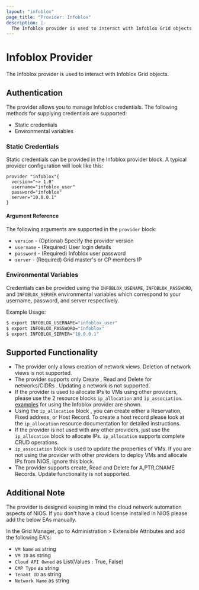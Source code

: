 ```yaml
---
layout: "infoblox"
page_title: "Provider: Infoblox"
description: |-
  The Infoblox provider is used to interact with Infoblox Grid objects.
---
```


# Infoblox Provider

The Infoblox provider is used to interact with Infoblox Grid objects.

## Authentication

The provider allows you to manage Infoblox credentials. The following methods for supplying credentials are supported:
- Static credentials
- Environmental variables

### Static Credentials

Static credentials can be provided in the Infoblox provider block. A typical provider configuration will look like this:

```hcl
provider "infoblox"{
  version="~> 1.0"
  username="infoblox_user"
  password="infoblox"
  server="10.0.0.1"
}
```

#### Argument Reference

The following arguments are supported in the `provider` block:

* `version` - (Optional) Specify the provider version
* `username` - (Required) User login details
* `password` - (Required) Infoblox user password
* `server` - (Required) Grid master's or CP members IP

### Environmental Variables

Credentials can be provided using the `INFOBLOX_USENAME`, `INFOBLOX_PASSWORD`, and `INFOBLOX_SERVER` environmental variables which correspond to your username, password, and server respectively.

Example Usage:

```sh
$ export INFOBLOX_USERNAME="infoblox_user"
$ export INFOBLOX_PASSWORD="infoblox"
$ export INFOBLOX_SERVER="10.0.0.1"
```

## Supported Functionality

* The provider only allows creation of network views. Deletion of network views is not supported.
* The provider supports only Create , Read and Delete for networks/CIDRs . Updating a network is not supported.
* If the provider is used to allocate IPs to VMs using other providers, please use the 2 resource blocks `ip_allocation` and `ip_association`. [examples](https://github.com/terraform-providers/terraform-provider-infoblox/tree/master/examples) for using the Infoblox provider are shown.
* Using the `ip_allocation` block , you can create either a Reservation, Fixed address, or Host Record. To create a host record please look at the `ip_allocation` resource documentation for detailed instructions.
* If the provider is not used with any other providers, just use the `ip_allocation` block to allocate IPs. `ip_allocation` supports complete CRUD operations.
* `ip_association` block is used to update the properties of VMs. If you are not using the provider with other providers to deploy VMs and allocate IPs from NIOS, ignore this block.
* The provider supports create, Read and Delete for A,PTR,CNAME Records. Update functionality is not supported.

## Additional Note

The provider is designed keeping in mind the cloud network automation aspects of NIOS. If you don't have a cloud license installed in NIOS please add the below EAs manually.

In the Grid Manager, go to Administration > Extensible Attributes and add the following EA's:

* `VM Name` as string 
* `VM ID` as string
* `Cloud API Owned` as List(Values : True, False)
* `CMP Type` as string
* `Tenant ID` as string
* `Network Name` as string
